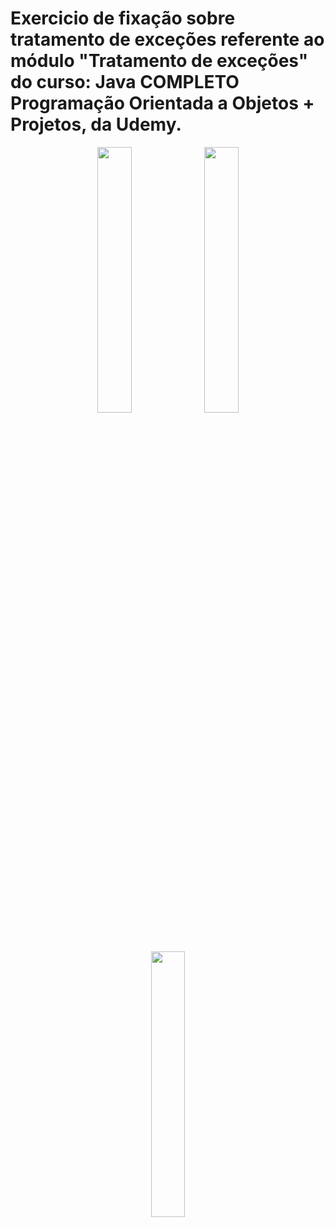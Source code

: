 # Exercicio de fixação sobre tratamento de exceções referente ao módulo "Tratamento de exceções" do curso: Java COMPLETO Programação Orientada a Objetos + Projetos, da Udemy.

<p align="center">
  <img src="https://github.com/user-attachments/assets/cbdf77d9-4ef1-45ee-8a33-ad19c63c29c6" width="33%" />
  <img src="https://github.com/user-attachments/assets/88bd9636-e1ab-49a3-860b-4321edd44644" width="33%" />
  <img src="https://github.com/user-attachments/assets/83a9deae-2cee-41d2-a551-c752aa1945c8" width="33%" />
</p>
